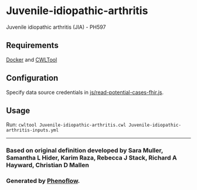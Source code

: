 # Juvenile-idiopathic-arthritis

Juvenile idiopathic arthritis (JIA) - PH597

## Requirements

[Docker](https://docs.docker.com/install/) and [CWLTool](https://github.com/common-workflow-language/cwltool#install)

## Configuration

Specify data source credentials in [js/read-potential-cases-fhir.js](js/read-potential-cases-fhir.js).

## Usage

Run: `cwltool Juvenile-idiopathic-arthritis.cwl Juvenile-idiopathic-arthritis-inputs.yml`

***

### Based on original definition developed by Sara Muller, Samantha L Hider, Karim Raza, Rebecca J Stack, Richard A Hayward, Christian D Mallen
### Generated by [Phenoflow](https://kclhi.org/phenoflow).
